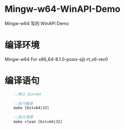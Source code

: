 # Mingw-w64-WinAPI-Demo
Mingw-w64 写的 WinAPI Demo
# 编译环境
Mingw-w64  For  x86_64-8.1.0-posix-sjlj-rt_v6-rev0
# 编译语句
```cmd
	::默认 bin=64
	
	::执行编译
	make [bit=64|32]
	
	::执行清理
	make clean [bit=64|32]
```
